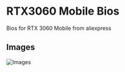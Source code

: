 
# RTX3060 Mobile Bios

Bios for RTX 3060 Mobile from aliexpress 


## Images

![Images](https://raw.githubusercontent.com/qzxtu/3060-Mobile-Bios/main/RTX-3060-Mobile-China.jpg)
